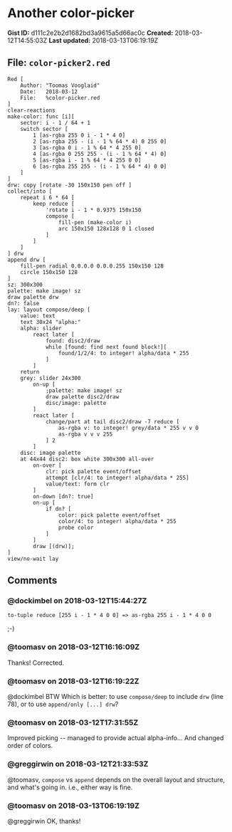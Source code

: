 # Another color-picker

**Gist ID:** d111c2e2b2d1682bd3a9615a5d66ac0c
**Created:** 2018-03-12T14:55:03Z
**Last updated:** 2018-03-13T06:19:19Z

## File: `color-picker2.red`

```Red
Red [
	Author: "Toomas Vooglaid"
	Date:	2018-03-12
	File: 	%color-picker.red
]
clear-reactions
make-color: func [i][
	sector: i - 1 / 64 + 1
	switch sector [
		1 [as-rgba 255 0 i - 1 * 4 0]
		2 [as-rgba 255 - (i - 1 % 64 * 4) 0 255 0]
		3 [as-rgba 0 i - 1 % 64 * 4 255 0]
		4 [as-rgba 0 255 255 - (i - 1 % 64 * 4) 0]
		5 [as-rgba i - 1 % 64 * 4 255 0 0]
		6 [as-rgba 255 255 - (i - 1 % 64 * 4) 0 0]
	]
]
drw: copy [rotate -30 150x150 pen off ] 
collect/into [
	repeat i 6 * 64 [
		keep reduce [
			'rotate i - 1 * 0.9375 150x150 
			compose [
				fill-pen (make-color i) 
				arc 150x150 128x128 0 1 closed
			]
		]
	]
] drw 
append drw [
	fill-pen radial 0.0.0.0 0.0.0.255 150x150 128 
	circle 150x150 128
]
sz: 300x300
palette: make image! sz
draw palette drw
dn?: false
lay: layout compose/deep [
	value: text 
	text 30x24 "alpha:"
	alpha: slider 
		react later [
			found: disc2/draw
			while [found: find next found block!][
				found/1/2/4: to integer! alpha/data * 255
			]
		]
	return 
	grey: slider 24x300 
		on-up [
			;palette: make image! sz
			draw palette disc2/draw 
			disc/image: palette
		]
		react later [
			change/part at tail disc2/draw -7 reduce [
				as-rgba v: to integer! grey/data * 255 v v 0
				as-rgba v v v 255
			] 2
		] 
	disc: image palette  
	at 44x44 disc2: box white 300x300 all-over 
		on-over [
			clr: pick palette event/offset
			attempt [clr/4: to integer! alpha/data * 255]
			value/text: form clr
		] 
		on-down [dn?: true] 
		on-up [
			if dn? [
				color: pick palette event/offset
				color/4: to integer! alpha/data * 255
				probe color
			]
		]
		draw [(drw)];
]
view/no-wait lay
```

## Comments

### @dockimbel on 2018-03-12T15:44:27Z

```
to-tuple reduce [255 i - 1 * 4 0 0] => as-rgba 255 i - 1 * 4 0 0
```
;-)

### @toomasv on 2018-03-12T16:16:09Z

Thanks! Corrected.

### @toomasv on 2018-03-12T16:19:22Z

@dockimbel BTW Which is better: to use `compose/deep` to include `drw` (line 78), or to use `append/only [...] drw`?

### @toomasv on 2018-03-12T17:31:55Z

Improved picking -- managed to provide actual alpha-info... And changed order of colors.

### @greggirwin on 2018-03-12T21:33:53Z

@toomasv, `compose` vs `append` depends on the overall layout and structure, and what's going in. i.e., either way is fine. 


### @toomasv on 2018-03-13T06:19:19Z

@greggirwin OK, thanks!

